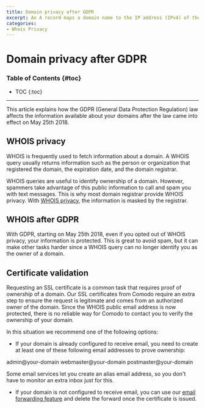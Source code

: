 ```yaml
---
title: Domain privacy after GDPR
excerpt: An A record maps a domain name to the IP address (IPv4) of the computer hosting the domain.
categories:
- Whois Privacy
---
```


# Domain privacy after GDPR

### Table of Contents {#toc}

* TOC
{:toc}

---


This article explains how the GDPR (General Data Protection Regulation) law affects the information available about your domains after the law came into effect on May 25th 2018.

## WHOIS privacy

WHOIS is frequently used to fetch information about a domain. A WHOIS query usually returns information such as the person or organization that registered the domain, the expiration date, and the domain registrar.

WHOIS queries are useful to identify ownership of a domain. However, spammers take advantage of this public information to call and spam you with text messages. This is why most domain registrar provide WHOIS privacy. With [WHOIS privacy](/articles/whois-privacy/), the information is masked by the registrar.

## WHOIS after GDPR

With GDPR, starting on May 25th 2018, even if you opted out of WHOIS privacy, your information is protected. This is great to avoid spam, but it can make other tasks harder since a WHOIS query can no longer identify you as the owner of a domain.

## Certificate validation

Requesting an SSL certificate is a common task that requires proof of ownership of a domain. Our SSL certificates from Comodo require an extra step to ensure the request is legitimate and comes from an authorized owner of the domain. Since the WHOIS public email address is now protected, there is no reliable way for Comodo to contact you to verify the ownership of your domain.

In this situation we recommend one of the following options:

- If your domain is already configured to receive email, you need to create at least one of these following email addresses to prove ownership:

admin@your-domain
webmaster@your-domain
postmaster@your-domain

Some email services let you create an alias email address, so you don't have to monitor an extra inbox just for this.

- If your domain is not configured to receive email, you can use our [email forwarding feature](/articles/email-forwarding/) and delete the forward once the certificate is issued.
